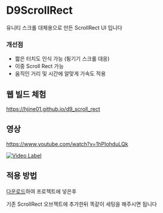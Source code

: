 # D9ScrollRect

유니티 스크롤 대체용으로 만든 ScrollRect UI 입니다

### 개선점
* 짧은 터치도 인식 가능 (튕기기 스크롤 대응)
* 이중 Scroll Rect 가능
* 움직인 거리 및 시간에 알맞게 가속도 적용

## 웹 빌드 체험
https://hjine01.github.io/d9_scroll_rect

## 영상
https://www.youtube.com/watch?v=1hPIohduLQk

[![Video Label](http://img.youtube.com/vi/1hPIohduLQk/0.jpg)](https://www.youtube.com/watch?v=1hPIohduLQk)

## 적용 방법

[다운로드](https://github.com/hjine01/D9ScrollRect/blob/main/D9ScrollRect.cs)하여 프로젝트에 넣은후

기존 ScrollRect 오브젝트에 추가한뒤 똑같이 세팅을 해주시면 됩니다
